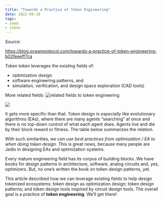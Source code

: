 ```yaml
---
title: "Towards a Practice of Token Engineering"
date: 2022-09-18
tags:
- seed
- inbox 
---
```


Source: 

https://blog.oceanprotocol.com/towards-a-practice-of-token-engineering-b02feeeff7ca

Token token leverages the existing fields of:
- optimization design 
- software engineering patterns, and 
- simulation, verification, and design space exploration (CAD tools)

More related fields:
![related fields to token engineering ](/images/Pasted%20image%2020220918083755.png)

![](/images/Pasted%20image%2020220918083910.png)

It gets more specific than that. Token design is _especially_ like evolutionary algorithms (EAs), where there are many agents “searching” at once and there is no top-down control of what each agent does. Agents live and die by their block reward or fitness. The table below summarizes the relation.

With such similarities, _we can use best practices from optimization / EA to when doing token design_. This is great news, because many people are Jedis in designing EAs and optimization systems.

Every mature engineering field has its corpus of building blocks .We have books for design patterns in architecture, software, analog circuits and, yes, optimizers. But, no one’s written the book on token design patterns, yet.

This article described how we can leverage existing fields to help design tokenized ecosystems: token design as optimization design; token design patterns; and token design tools inspired by circuit design tools. The overall goal is a practice of **token engineering**. We’ll get there!

